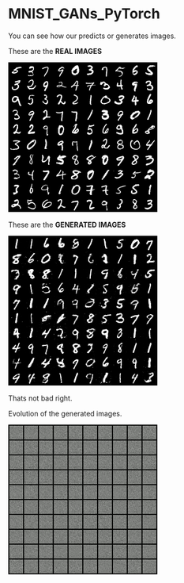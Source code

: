 # MNIST_GANs_PyTorch

You can see how our predicts or generates images.

These are the **REAL IMAGES**

![](samples/real_images.png)

These are the **GENERATED IMAGES**

![](samples/fake_images-0300.png)

Thats not bad right.


Evolution of the generated images.


![](gan_training_gif.gif)
